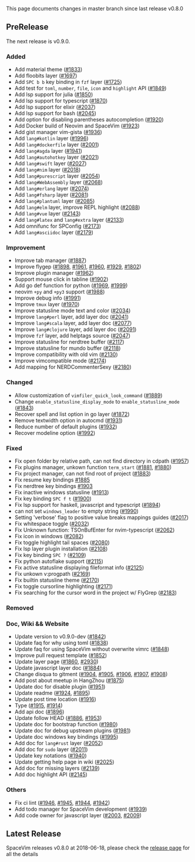 This page documents changes in master branch since last release v0.8.0

## PreRelease

The next release is v0.9.0.

### Added

- Add material theme ([#1833](https://github.com/SpaceVim/SpaceVim/pull/1833))
- Add floobits layer ([#1697](https://github.com/SpaceVim/SpaceVim/pull/1697))
- Add `SPC b b` key binding in `fzf` layer ([#1725](https://github.com/SpaceVim/SpaceVim/pull/1725))
- Add test for `toml`, `number`, `file`, `icon` and `highlight` API ([#1849](https://github.com/SpaceVim/SpaceVim/pull/1849))
- Add lsp support for julia ([#1850](https://github.com/SpaceVim/SpaceVim/pull/1850))
- Add lsp support for typescript ([#1870](https://github.com/SpaceVim/SpaceVim/pull/1870))
- Add lsp support for elixir ([#2037](https://github.com/SpaceVim/SpaceVim/pull/2037))
- Add lsp support for bash ([#2045](https://github.com/SpaceVim/SpaceVim/pull/2045))
- Add option for disabling parentheses autocompletion ([#1920](https://github.com/SpaceVim/SpaceVim/pull/1920))
- Add Docker build of Neovim and SpaceVim ([#1923](https://github.com/SpaceVim/SpaceVim/pull/1923))
- Add gist manager vim-gista ([#1936](https://github.com/SpaceVim/SpaceVim/pull/1936))
- Add `lang#kotlin` layer ([#1996](https://github.com/SpaceVim/SpaceVim/pull/1996))
- Add `lang#dockerfile` layer ([#2001](https://github.com/SpaceVim/SpaceVim/pull/2001))
- Add `lang#agda` layer ([#1941](https://github.com/SpaceVim/SpaceVim/pull/1941))
- Add `lang#autohotkey` layer ([#2021](https://github.com/SpaceVim/SpaceVim/pull/2021))
- Add `lang#swift` layer ([#2027](https://github.com/SpaceVim/SpaceVim/pull/2027))
- Add `lang#nim` layer ([#2018](https://github.com/SpaceVim/SpaceVim/pull/2018))
- Add `lang#purescript` layer ([#2054](https://github.com/SpaceVim/SpaceVim/pull/2054))
- Add `lang#WebAssembly` layer ([#2068](https://github.com/SpaceVim/SpaceVim/pull/2068))
- Add `lang#erlang` layer ([#2074](https://github.com/SpaceVim/SpaceVim/pull/2074))
- Add `lang#fsharp` layer ([#2081](https://github.com/SpaceVim/SpaceVim/pull/2081))
- Add `lang#plantuml` layer ([#2085](https://github.com/SpaceVim/SpaceVim/pull/2085))
- Add `lang#elm` layer, improve REPL highlight ([#2088](https://github.com/SpaceVim/SpaceVim/pull/2088))
- Add `lang#vue` layer ([#2143](https://github.com/SpaceVim/SpaceVim/pull/2143))
- Add `lang#latex` and `lang#extra` layer ([#2133](https://github.com/SpaceVim/SpaceVim/pull/2133))
- Add omnifunc for SPConfig ([#2173](https://github.com/SpaceVim/SpaceVim/pull/2173))
- Add `lang#asciidoc` layer ([#2179](https://github.com/SpaceVim/SpaceVim/pull/2179))

### Improvement

- Improve tab manager ([#1887](https://github.com/SpaceVim/SpaceVim/pull/1887))
- Improve flygep ([#1898](https://github.com/SpaceVim/SpaceVim/pull/1898), [#1961](https://github.com/SpaceVim/SpaceVim/pull/1961), [#1960](https://github.com/SpaceVim/SpaceVim/pull/1960), [#1929](https://github.com/SpaceVim/SpaceVim/pull/1929), [#1802](https://github.com/SpaceVim/SpaceVim/pull/1802))
- Improve plugin manager ([#1962](https://github.com/SpaceVim/SpaceVim/pull/1962))
- Support mouse click in tabline ([#1902](https://github.com/SpaceVim/SpaceVim/pull/1902))
- Add go def function for python ([#1969](https://github.com/SpaceVim/SpaceVim/pull/1969), [#1999](https://github.com/SpaceVim/SpaceVim/pull/1999))
- neovim `+py` and `+py3` support ([#1988](https://github.com/SpaceVim/SpaceVim/pull/1988))
- Improve debug info ([#1991](https://github.com/SpaceVim/SpaceVim/pull/1991))
- Improve `tmux` layer ([#1970](https://github.com/SpaceVim/SpaceVim/pull/1970))
- Improve statusline mode text and color ([#2034](https://github.com/SpaceVim/SpaceVim/pull/2034))
- Improve `lang#perl` layer, add layer doc ([#2041](https://github.com/SpaceVim/SpaceVim/pull/2041))
- Improve `lang#scala` layer, add layer doc ([#2077](https://github.com/SpaceVim/SpaceVim/pull/2077))
- Improve `lang#clojure` layer, add layer doc ([#2091](https://github.com/SpaceVim/SpaceVim/pull/2091))
- Improve `fzf` layer, add helptags source ([#2047](https://github.com/SpaceVim/SpaceVim/pull/2047))
- Improve statusline for nerdtree buffer ([#2117](https://github.com/SpaceVim/SpaceVim/pull/2117))
- Improve statusline for mundo buffer ([#2118](https://github.com/SpaceVim/SpaceVim/pull/2118))
- Improve compatibility with old vim ([#2130](https://github.com/SpaceVim/SpaceVim/pull/2130))
- Improve vimcompatible mode ([#2174](https://github.com/SpaceVim/SpaceVim/pull/2174))
- Add mapping for NERDCommenterSexy ([#2180](https://github.com/SpaceVim/SpaceVim/pull/2180))

### Changed

- Allow customization of `vimfiler_quick_look_command` ([#1889](https://github.com/SpaceVim/pull/1889))
- Change `enable_statusline_display_mode` to `enable_statusline_mode` ([#1843](https://github.com/SpaceVim/SpaceVim/pull/1843))
- Recover spell and list option in go layer ([#1872](https://github.com/SpaceVim/SpaceVim/pull/1872))
- Remove textwidth option in autocmd ([#1931](https://github.com/SpaceVim/SpaceVim/pull/1931))
- Reduce number of default plugins ([#1932](https://github.com/SpaceVim/SpaceVim/pull/1932))
- Recover modeline option ([#1992](https://github.com/SpaceVim/SpaceVim/pull/1992))

### Fixed

- Fix open folder by relative path, can not find directory in cdpath ([#1957](https://github.com/SpaceVim/SpaceVim/pull/1957))
- Fix plugins manager, unkown function `term_start` ([#1881](https://github.com/SpaceVim/SpaceVim/pull/1881), [#1880](https://github.com/SpaceVim/SpaceVim/pull/1880))
- Fix project manager, can not find root of project ([#1883](https://github.com/SpaceVim/SpaceVim/pull/1883))
- Fix resume key bindings [#1885](https://github.com/SpaceVim/SpaceVim/pull/1885)
- Fix nerdtree key bindings [#1903](https://github.com/SpaceVim/SpaceVim/pull/1903)
- Fix inactive windows statusline ([#1913](https://github.com/SpaceVim/SpaceVim/pull/1913))
- Fix key binding `SPC f t` ([#1900](https://github.com/SpaceVim/SpaceVim/pull/1900))
- Fix lsp support for haskell, javascript and typescript ([#1894](https://github.com/SpaceVim/SpaceVim/pull/1894))
- can not set `windows_leader` to empty string ([#1990](https://github.com/SpaceVim/SpaceVim/pull/1990))
- Setting 'verbose' flag to positive value breaks mappings guides ([#2017](https://github.com/SpaceVim/SpaceVim/pull/2017))
- Fix whitespace toggle ([#2032](https://github.com/SpaceVim/SpaceVim/pull/2032))
- Fix Unknown function: TSOnBufEnter for nvim-typescript ([#2062](https://github.com/SpaceVim/SpaceVim/pull/2062))
- Fix icon in windows ([#2082](https://github.com/SpaceVim/SpaceVim/pull/2082))
- Fix toggle highlight tail spaces ([#2080](https://github.com/SpaceVim/SpaceVim/pull/2080))
- Fix lsp layer plugin installation ([#2108](https://github.com/SpaceVim/SpaceVim/pull/2108))
- Fix key binding `SPC ?` ([#2109](https://github.com/SpaceVim/SpaceVim/pull/2109))
- Fix python autoflake support ([#2115](https://github.com/SpaceVim/SpaceVim/pull/2115))
- Fix active statusline displaying fileformat info ([#2125](https://github.com/SpaceVim/SpaceVim/pull/2125))
- Fix unkown v:progpath ([#2169](https://github.com/SpaceVim/SpaceVim/pull/2169))
- Fix builtin statusline theme ([#2170](https://github.com/SpaceVim/SpaceVim/pull/2170))
- Fix toggle cursorline highlighting ([#2171](https://github.com/SpaceVim/SpaceVim/pull/2171))
- Fix searching for the cursor word in the project w/ FlyGrep ([#2183](https://github.com/SpaceVim/SpaceVim/pull/2183))

### Removed

### Doc, Wiki && Website

- Update version to v0.9.0-dev ([#1842](https://github.com/SpaceVim/SpaceVim/pull/1842))
- Update faq for why using toml ([#1838](https://github.com/SpaceVim/SpaceVim/pull/1838))
- Update faq for using SpaceVim without overwrite vimrc ([#1848](https://github.com/SpaceVim/SpaceVim/pull/1848))
- Improve pull request template ([#1852](https://github.com/SpaceVim/SpaceVim/pull/1852))
- Update layer page ([#1860](https://github.com/SpaceVim/SpaceVim/pull/1860), [#2930](https://github.com/SpaceVim/SpaceVim/pull/1930))
- Update javascript layer doc ([#1884](https://github.com/SpaceVim/SpaceVim/pull/1884))
- Change disqua to gitment ([#1904](https://github.com/SpaceVim/SpaceVim/pull/1904), [#1905](https://github.com/SpaceVim/SpaceVim/pull/1905), [#1906](https://github.com/SpaceVim/SpaceVim/pull/1906), [#1907](https://github.com/SpaceVim/SpaceVim/pull/1907), [#1908](https://github.com/SpaceVim/SpaceVim/pull/1908))
- Add post about meetup in HangZhou ([#1875](https://github.com/SpaceVim/SpaceVim/pull/1875))
- Update doc for disable plugin ([#1951](https://github.com/SpaceVim/SpaceVim/pull/1951))
- Update readme ([#1924](https://github.com/SpaceVim/SpaceVim/pull/1924), [#1895](https://github.com/SpaceVim/SpaceVim/pull/1895))
- Update post time location ([#1916](https://github.com/SpaceVim/SpaceVim/pull/1916))
- Type ([#1915](https://github.com/SpaceVim/SpaceVim/pull/1915), [#1914](https://github.com/SpaceVim/SpaceVim/pull/1914))
- Add api doc ([#1896](https://github.com/SpaceVim/SpaceVim/pull/1896))
- Update follow HEAD ([#1886](https://github.com/SpaceVim/SpaceVim/pull/1886), [#1953](https://github.com/SpaceVim/SpaceVim/pull/1953))
- Update doc for bootstrap function ([#1980](https://github.com/SpaceVim/SpaceVim/pull/1980))
- Update doc for debug upstream plugins ([#1981](https://github.com/SpaceVim/SpaceVim/pull/1981))
- Update doc windows key bindings ([#1995](https://github.com/SpaceVim/SpaceVim/pull/1995))
- Add doc for `lang#rust` layer ([#2052](https://github.com/SpaceVim/SpaceVim/pull/2052))
- Add doc for `sudo` layer ([#2011](https://github.com/SpaceVim/SpaceVim/pull/2011))
- Update key notations ([#1940](https://github.com/SpaceVim/SpaceVim/pull/1940))
- Update getting help page in wiki ([#2025](https://github.com/SpaceVim/SpaceVim/pull/2025))
- Add doc for missing layers ([#2139](https://github.com/SpaceVim/SpaceVim/pull/2139))
- Add doc highlight API ([#2145](https://github.com/SpaceVim/SpaceVim/pull/2145))

### Others

- Fix ci lint ([#1946](https://github.com/SpaceVim/SpaceVim/pull/1946), [#1945](https://github.com/SpaceVim/SpaceVim/pull/1945), [#1944](https://github.com/SpaceVim/SpaceVim/pull/1944), [#1942](https://github.com/SpaceVim/SpaceVim/pull/1942))
- Add todo manager for SpaceVim development ([#1939](https://github.com/SpaceVim/SpaceVim/pull/1939))
- Add code owner for javascript layer ([#2003](https://github.com/SpaceVim/SpaceVim/pull/2003), [#2009](https://github.com/SpaceVim/SpaceVim/pull/2009))

## Latest Release

SpaceVim releases v0.8.0 at 2018-06-18, please check the
[release page](https://spacevim.org/SpaceVim-release-v0.8.0/) for all the details
